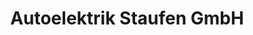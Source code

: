 ---
title: "Autoelektrik Staufen GmbH"
url: /geislingen-an-der-steige/autoelektrik-staufen-gmbh/
shop: Autowerkstatt
---